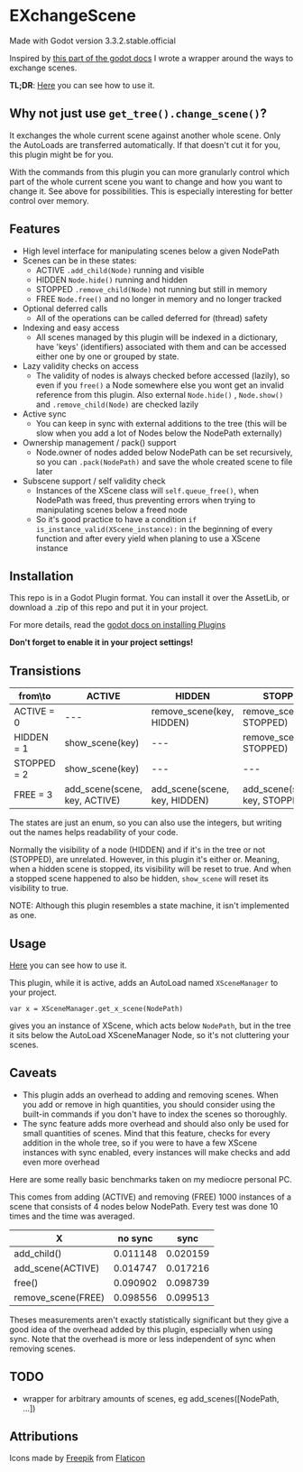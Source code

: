 # EXchangeScene

Made with Godot version 3.3.2.stable.official

Inspired by [this part of the godot
docs](https://docs.godotengine.org/en/stable/tutorials/misc/change_scenes_manually.html#doc-change-scenes-manually)
I wrote a wrapper around the ways to exchange scenes.

__TL;DR__:
[Here](example/main.gd) you can see how to use it.

## Why not just use `get_tree().change_scene()`?

It exchanges the whole current scene against another whole scene. Only the
AutoLoads are transferred automatically. If that doesn't cut it for you, this
plugin might be for you.

With the commands from this plugin you can more granularly control which part of 
the whole
current scene you want to change and how you want to change it. See above for
possibilities. This is especially interesting for better control over memory.


## Features

  - High level interface for manipulating scenes below a given NodePath
  - Scenes can be in these states:
    + ACTIVE  `.add_child(Node)` running and visible
    + HIDDEN  `Node.hide()` running and hidden
    + STOPPED `.remove_child(Node)` not running but still in memory
    + FREE    `Node.free()` and no longer in memory and no longer tracked
  - Optional deferred calls
    + All of the operations can be called deferred for (thread) safety
  - Indexing and easy access
    + All scenes managed by this plugin will be indexed in a dictionary, have 'keys' (identifiers) associated with them and can be accessed either one by one or grouped by state. 
  - Lazy validity checks on access
    + The validity of nodes is always checked before accessed (lazily), so even if you `free()` a Node somewhere else you wont get an invalid reference from this plugin.  Also external `Node.hide()` , `Node.show()` and `.remove_child(Node)` are checked lazily
  - Active sync
    + You can keep in sync with external additions to the tree (this will be slow when you add a lot of Nodes below the NodePath externally)
  - Ownership management / pack() support
    + Node.owner of nodes added below NodePath can be set recursively, so you can `.pack(NodePath)` and save the whole created scene to file later
  - Subscene support / self validity check
    + Instances of the XScene class will `self.queue_free()`, when NodePath was freed, thus preventing errors when trying to manipulating scenes below a freed node
    + So it's good practice to have a condition `if is_instance_valid(XScene_instance):` in the beginning of every function and after every yield when planing to use a XScene instance

## Installation

This repo is in a Godot Plugin format. You can install it over the AssetLib, or 
download a .zip of this repo and put it in your project.

For more details, read the [godot docs on installing Plugins 
](https://docs.godotengine.org/en/stable/tutorials/plugins/editor/installing_plugins.html)

**Don't forget to enable it in your project settings!**

## Transistions


| from\to | ACTIVE | HIDDEN | STOPPED | FREE |
| --- | --- | --- | --- |--- |
|ACTIVE = 0|---|remove_scene(key, HIDDEN)|remove_scene(key, STOPPED)|remove_scene(key, FREE)|
|HIDDEN = 1|show_scene(key)|---|remove_scene(key, STOPPED)|remove_scene(key, FREE)|
|STOPPED = 2|show_scene(key)|---|---|remove_scene(key, FREE)|
|FREE = 3|add_scene(scene, key, ACTIVE)|add_scene(scene, key, HIDDEN)|add_scene(scene, key, STOPPED)|---|

The states are just an enum, so you can also use the integers, but writing out 
the names helps readability of your code.

Normally the visibility of a node (HIDDEN) and if it's in the tree or not 
(STOPPED), are unrelated. However, in this plugin it's either or. Meaning, when 
a hidden scene is stopped, its visibility will be reset to true. And when a
stopped scene happened to also be hidden, `show_scene` will reset its visibility 
to true.

NOTE: Although this plugin resembles a state machine, it isn't implemented as 
one.

## Usage

[Here](example/main.gd) you can see how to use it.

This plugin, while it is active, adds an AutoLoad named `XSceneManager` to your 
project.

`var x = XSceneManager.get_x_scene(NodePath)`

gives you an instance of XScene, which acts below `NodePath`, but in the tree it 
sits below the AutoLoad XSceneManager Node, so it's not cluttering your scenes.

## Caveats

  - This plugin adds an overhead to adding and removing scenes. When you add or remove in high quantities, you should consider using the built-in commands if you don't have to index the scenes so thoroughly.
  - The sync feature adds more overhead and should also only be used for small quantities of scenes. Mind that this feature, checks for every addition in the whole tree, so if you were to have a few XScene instances with sync enabled, every instances will make checks and add even more overhead

Here are some really basic benchmarks taken on my mediocre personal PC.

This comes from adding (ACTIVE) and removing (FREE) 1000 instances of a scene 
that consists of 4 nodes below NodePath. Every test was done 10 times and the 
time was averaged.

|X|no sync|sync|
|---|---|---|
|add_child()|0.011148|0.020159|
|add_scene(ACTIVE)|0.014747|0.017216|
|free()|0.090902|0.098739|
|remove_scene(FREE)|0.098556|0.099513|

Theses measurements aren't exactly statistically significant but they give a good 
idea of the overhead added by this plugin, especially when using sync. Note that
the overhead is more or less independent of sync when removing scenes.

## TODO

  - wrapper for arbitrary amounts of scenes, eg add_scenes([NodePath, ...])

## Attributions

Icons made by [Freepik](https://www.freepik.com) from
[Flaticon](https://www.flaticon.com/)
